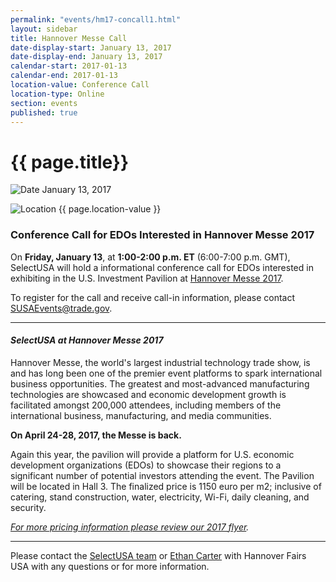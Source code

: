 ```yaml
---
permalink: "events/hm17-concall1.html"
layout: sidebar
title: Hannover Messe Call
date-display-start: January 13, 2017
date-display-end: January 13, 2017
calendar-start: 2017-01-13
calendar-end: 2017-01-13
location-value: Conference Call
location-type: Online
section: events
published: true
---
```


# {{ page.title}}

![Date](https://google.github.io/material-design-icons/action/svg/design/ic_event_24px.svg "Date") January 13, 2017

![Location](http://google.github.io/material-design-icons/social/svg/design/ic_location_city_24px.svg "Location") {{ page.location-value }}

### Conference Call for EDOs Interested in Hannover Messe 2017

On **Friday, January 13**, at **1:00-2:00 p.m. ET** (6:00-7:00 p.m. GMT), SelectUSA will hold a informational conference call for EDOs interested in exhibiting in the U.S. Investment Pavilion at [Hannover Messe 2017](http://www.hannovermesse.de/home). 

To register for the call and receive call-in information, please contact [SUSAEvents@trade.gov](mailto:susaevents@trade.gov).

---

#### _SelectUSA at Hannover Messe 2017_
Hannover Messe, the world's largest industrial technology trade show, is and has long been one of the premier event platforms to spark international business opportunities. The greatest and most-advanced manufacturing technologies are showcased and economic development growth is facilitated amongst 200,000 attendees, including members of the international business, manufacturing, and media communities. 

**On April 24-28, 2017, the Messe is back.**

Again this year, the pavilion will provide a platform for U.S. economic development organizations (EDOs) to showcase their regions to a significant number of potential investors attending the event. The Pavilion will be located in Hall 3. The finalized price is 1150 euro per m2; inclusive of catering, stand construction, water, electricity, Wi-Fi, daily cleaning, and security. 

_[For more pricing information please review our 2017 flyer](https://www.selectusa.gov/flyers/hm17-investment-pavilion-packages)._

---

Please contact the [SelectUSA team](mailto:SUSAEvents@trade.gov) or [Ethan Carter](mailto:ECarter@hfusa.com) with Hannover Fairs USA with any questions or for more information.
